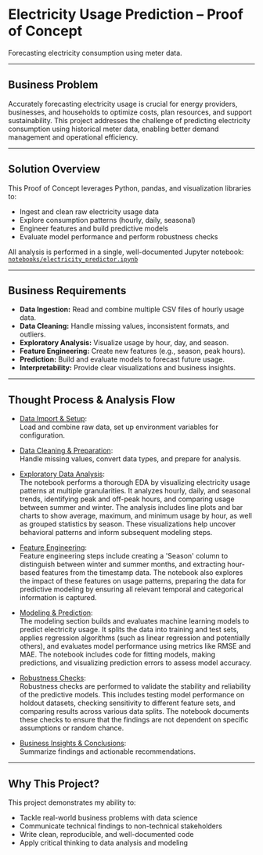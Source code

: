 # Electricity Usage Prediction – Proof of Concept

Forecasting electricity consumption using meter data.

---

## Business Problem

Accurately forecasting electricity usage is crucial for energy providers, businesses, and households to optimize costs, plan resources, and support sustainability. This project addresses the challenge of predicting electricity consumption using historical meter data, enabling better demand management and operational efficiency.

---

## Solution Overview

This Proof of Concept leverages Python, pandas, and visualization libraries to:

- Ingest and clean raw electricity usage data  
- Explore consumption patterns (hourly, daily, seasonal)  
- Engineer features and build predictive models  
- Evaluate model performance and perform robustness checks  

All analysis is performed in a single, well-documented Jupyter notebook:  
[`notebooks/electricity_predictor.ipynb`](notebooks/electricity_predictor.ipynb)

---

## Business Requirements

- **Data Ingestion:** Read and combine multiple CSV files of hourly usage data.  
- **Data Cleaning:** Handle missing values, inconsistent formats, and outliers.  
- **Exploratory Analysis:** Visualize usage by hour, day, and season.  
- **Feature Engineering:** Create new features (e.g., season, peak hours).  
- **Prediction:** Build and evaluate models to forecast future usage.  
- **Interpretability:** Provide clear visualizations and business insights.  

---

## Thought Process & Analysis Flow

- [Data Import & Setup](notebooks/electricity_predictor.ipynb#Import-Data):  
  Load and combine raw data, set up environment variables for configuration.

- [Data Cleaning & Preparation](notebooks/electricity_predictor.ipynb#Data-Exploration):  
  Handle missing values, convert data types, and prepare for analysis.

- [Exploratory Data Analysis](notebooks/electricity_predictor.ipynb#Hourly-Patterns:-Peak-and-Off-Peak-Times):  
The notebook performs a thorough EDA by visualizing electricity usage patterns at multiple granularities. It analyzes hourly, daily, and seasonal trends, identifying peak and off-peak hours, and comparing usage between summer and winter. The analysis includes line plots and bar charts to show average, maximum, and minimum usage by hour, as well as grouped statistics by season. These visualizations help uncover behavioral patterns and inform subsequent modeling steps.

- [Feature Engineering](notebooks/electricity_predictor.ipynb#Hourly-by-Season):  
Feature engineering steps include creating a 'Season' column to distinguish between winter and summer months, and extracting hour-based features from the timestamp data. The notebook also explores the impact of these features on usage patterns, preparing the data for predictive modeling by ensuring all relevant temporal and categorical information is captured.

- [Modeling & Prediction](notebooks/electricity_predictor.ipynb#Modeling):  
The modeling section builds and evaluates machine learning models to predict electricity usage. It splits the data into training and test sets, applies regression algorithms (such as linear regression and potentially others), and evaluates model performance using metrics like RMSE and MAE. The notebook includes code for fitting models, making predictions, and visualizing prediction errors to assess model accuracy.

- [Robustness Checks](notebooks/electricity_predictor.ipynb#Robustness-Checks):  
Robustness checks are performed to validate the stability and reliability of the predictive models. This includes testing model performance on holdout datasets, checking sensitivity to different feature sets, and comparing results across various data splits. The notebook documents these checks to ensure that the findings are not dependent on specific assumptions or random chance.

- [Business Insights & Conclusions](notebooks/electricity_predictor.ipynb#Conclusions):  
  Summarize findings and actionable recommendations.

---

## Why This Project?

This project demonstrates my ability to:

- Tackle real-world business problems with data science  
- Communicate technical findings to non-technical stakeholders  
- Write clean, reproducible, and well-documented code  
- Apply critical thinking to data analysis and modeling  

